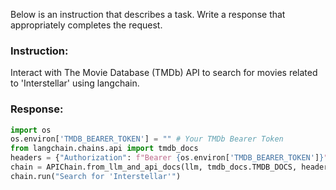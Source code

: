 Below is an instruction that describes a task. Write a response that appropriately completes the request.

### Instruction:
Interact with The Movie Database (TMDb) API to search for movies related to 'Interstellar' using langchain.

### Response:
```python
import os
os.environ['TMDB_BEARER_TOKEN'] = "" # Your TMDb Bearer Token
from langchain.chains.api import tmdb_docs
headers = {"Authorization": f"Bearer {os.environ['TMDB_BEARER_TOKEN']}"}
chain = APIChain.from_llm_and_api_docs(llm, tmdb_docs.TMDB_DOCS, headers=headers, verbose=True)
chain.run("Search for 'Interstellar'")
```